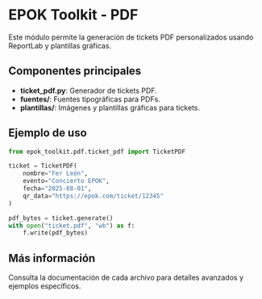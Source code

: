 # EPOK Toolkit - PDF

Este módulo permite la generación de tickets PDF personalizados usando ReportLab y plantillas gráficas.

## Componentes principales

- **ticket_pdf.py**: Generador de tickets PDF.
- **fuentes/**: Fuentes tipográficas para PDFs.
- **plantillas/**: Imágenes y plantillas gráficas para tickets.

## Ejemplo de uso
```python
from epok_toolkit.pdf.ticket_pdf import TicketPDF

ticket = TicketPDF(
    nombre="Fer León",
    evento="Concierto EPOK",
    fecha="2025-08-01",
    qr_data="https://epok.com/ticket/12345"
)

pdf_bytes = ticket.generate()
with open("ticket.pdf", "wb") as f:
    f.write(pdf_bytes)
```

## Más información
Consulta la documentación de cada archivo para detalles avanzados y ejemplos específicos.
